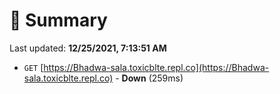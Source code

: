 # 📖 Summary
Last updated: **12/25/2021, 7:13:51 AM**

- `GET` [https://Bhadwa-sala.toxicblte.repl.co](https://Bhadwa-sala.toxicblte.repl.co) - **Down** (259ms)
